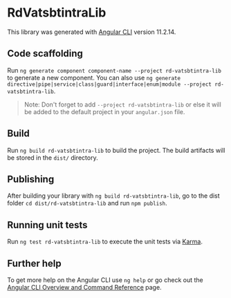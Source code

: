 # RdVatsbtintraLib

This library was generated with [Angular CLI](https://github.com/angular/angular-cli) version 11.2.14.

## Code scaffolding

Run `ng generate component component-name --project rd-vatsbtintra-lib` to generate a new component. You can also use `ng generate directive|pipe|service|class|guard|interface|enum|module --project rd-vatsbtintra-lib`.
> Note: Don't forget to add `--project rd-vatsbtintra-lib` or else it will be added to the default project in your `angular.json` file. 

## Build

Run `ng build rd-vatsbtintra-lib` to build the project. The build artifacts will be stored in the `dist/` directory.

## Publishing

After building your library with `ng build rd-vatsbtintra-lib`, go to the dist folder `cd dist/rd-vatsbtintra-lib` and run `npm publish`.

## Running unit tests

Run `ng test rd-vatsbtintra-lib` to execute the unit tests via [Karma](https://karma-runner.github.io).

## Further help

To get more help on the Angular CLI use `ng help` or go check out the [Angular CLI Overview and Command Reference](https://angular.io/cli) page.
